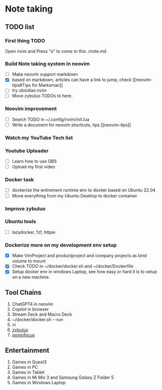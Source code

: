 # Note taking

## TODO list

### First thing TODO

Open nvim and Press "o" to come to this ./note.md

### Build Note taking system in neovim

- [ ] Make neovim support markdown
- [x] based on markdown, articles can have a link to jump, check [[neovim-tips#Tips for Marksman]]
- [ ] try obsidian.nvim
- [ ] Move zybuluo TODOs to here.

### Neovim improvement

- [ ] Search TODO in ~/.config/nvim/init.lua
- [ ] Write a document for neovim shortcuts, tips [[neovim-tips]]

### Watch my YouTube Tech list

### Youtube Uploader

- [ ] Learn how to use OBS
- [ ] Upload my first video

### Docker task

- [ ] dockerize the entirement runtime env to docker based on Ubuntu 22.04
- [ ] Move everything from my Ubuntu Desktop to docker container

### Improve zybuluo

### Ubuntu tools

- [ ] lazydocker, fzf, httpie

### Dockerize more on my development env setup

- [x] Make VimProject and productproject and company projects as bind volume to mount
- [x] Check TODO in ~/docker/docker.sh and ~/docker/Dockerfile
- [x] Setup docker env in windows Laptop, see how easy or hard it is to setup on a new machine.

## Tool Chains

1. ChatGPT4 in neovim
2. Copilot in browser
3. Stream Deck and Macro Deck
4. ~/docker/docker.sh --run
5. vi
6. [zybuluo](https://www.zybuluo.com/mdeditor)
7. [pomofocus](https://pomofocus.io/app)

## Entertainment

1. Games in Quest3
2. Games in PC
3. Games in Tablet
4. Games in Mi Mix 3 and Samsung Galaxy Z Folder 5
5. Games in Windows Laptop

[reference]: https://github.com/artempyanykh/marksman "marksman"

